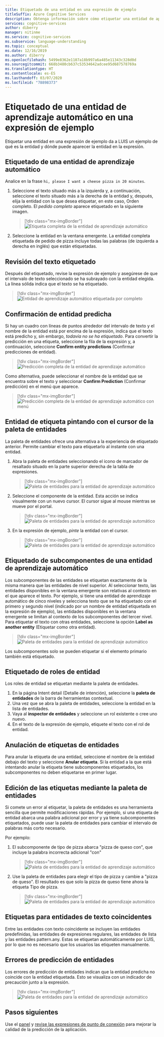 ```yaml
---
title: Etiquetado de una entidad en una expresión de ejemplo
titleSuffix: Azure Cognitive Services
description: Obtenga información sobre cómo etiquetar una entidad de aprendizaje automático con subcomponentes en una expresión de ejemplo en una página de detalles de la intención del portal de LUIS.
services: cognitive-services
author: diberry
manager: nitinme
ms.service: cognitive-services
ms.subservice: language-understanding
ms.topic: conceptual
ms.date: 12/16/2019
ms.author: diberry
ms.openlocfilehash: 5499e8362e1107a18b997a6a485e11343c328d0d
ms.sourcegitcommit: 668b3480cb637c53534642adcee95d687578769a
ms.translationtype: HT
ms.contentlocale: es-ES
ms.lasthandoff: 03/07/2020
ms.locfileid: "78898373"
---
```

# <a name="label-machine-learned-entity-in-an-example-utterance"></a>Etiquetado de una entidad de aprendizaje automático en una expresión de ejemplo

Etiquetar una entidad en una expresión de ejemplo da a LUIS un ejemplo de qué es la entidad y dónde puede aparecer la entidad en la expresión.

## <a name="labeling-machine-learned-entity"></a>Etiquetado de una entidad de aprendizaje automático

Analice en la frase `hi, please I want a cheese pizza in 20 minutes`.

1. Seleccione el texto situado más a la izquierda y, a continuación, seleccione el texto situado más a la derecha de la entidad y, después, elija la entidad con la que desea etiquetar, en este caso, Orden completo. El _pedido completo_ aparece etiquetado en la siguiente imagen.

    > [!div class="mx-imgBorder"]
    > ![Etiqueta completa de la entidad de aprendizaje automático](media/label-utterances/example-1-label-machine-learned-entity-complete-order.png)

1. Seleccione la entidad en la ventana emergente. La entidad completa etiquetada de pedido de pizza incluye todas las palabras (de izquierda a derecha en inglés) que están etiquetadas.

## <a name="review-labeled-text"></a>Revisión del texto etiquetado

Después del etiquetado, revise la expresión de ejemplo y asegúrese de que el intervalo de texto seleccionado se ha subrayado con la entidad elegida. La línea sólida indica que el texto se ha etiquetado.

> [!div class="mx-imgBorder"]
> ![Entidad de aprendizaje automático etiquetada por completo](media/label-utterances/example-1-label-machine-learned-entity-complete-order-labeled.png)

## <a name="confirm-predicted-entity"></a>Confirmación de entidad predicha

Si hay un cuadro con líneas de puntos alrededor del intervalo de texto y el nombre de la entidad está por encima de la expresión, indica que el texto está predicho y, sin embargo, _todavía no se ha etiquetado_. Para convertir la predicción en una etiqueta, seleccione la fila de la expresión y, a continuación, seleccione **Confirm entity predictions** (Confirmar predicciones de entidad).

> [!div class="mx-imgBorder"]
> ![Predicción completa de la entidad de aprendizaje automático](media/label-utterances/example-1-label-machine-learned-entity-complete-order-predicted.png)

Como alternativa, puede seleccionar el nombre de la entidad que se encuentra sobre el texto y seleccionar **Confirm Prediction** (Confirmar predicción) en el menú que aparece.

> [!div class="mx-imgBorder"]
> ![Predicción completa de la entidad de aprendizaje automático con menú](media/label-utterances/example-1-label-machine-learned-entity-complete-order-predicted-menu.png)

## <a name="label-entity-by-painting-with-entity-palette-cursor"></a>Entidad de etiqueta pintando con el cursor de la paleta de entidades

La paleta de entidades ofrece una alternativa a la experiencia de etiquetado anterior. Permite cambiar el texto para etiquetarlo al instante con una entidad.

1. Abra la paleta de entidades seleccionando el icono de marcador de resaltado situado en la parte superior derecha de la tabla de expresiones.

    > [!div class="mx-imgBorder"]
    > ![Paleta de entidades para la entidad de aprendizaje automático](media/label-utterances/example-1-label-machine-learned-entity-palette.png)

2. Seleccione el componente de la entidad. Esta acción se indica visualmente con un nuevo cursor. El cursor sigue al mouse mientras se mueve por el portal.

    > [!div class="mx-imgBorder"]
    > ![Paleta de entidades para la entidad de aprendizaje automático](media/label-utterances/example-1-label-machine-learned-entity-palette-menu.png)

3. En la expresión de ejemplo, _pinte_ la entidad con el cursor.

    > [!div class="mx-imgBorder"]
    > ![Paleta de entidades para la entidad de aprendizaje automático](media/label-utterances/example-1-label-machine-learned-entity-palette-label-action.png)

## <a name="labeling-subcomponents-of-a-machine-learned-entity"></a>Etiquetado de subcomponentes de una entidad de aprendizaje automático

Los subcomponentes de las entidades se etiquetan exactamente de la misma manera que las entidades de nivel superior. Al seleccionar texto, las entidades disponibles en la ventana emergente son relativas al contexto en el que aparece el texto. Por ejemplo, si tiene una entidad de aprendizaje automático de cinco niveles y selecciona texto que se ha etiquetado con el primero y segundo nivel (indicado por un nombre de entidad etiquetada en la expresión de ejemplo), las entidades disponibles en la ventana emergente se limitan al contexto de los subcomponentes del tercer nivel. Para etiquetar el texto con otras entidades, seleccione la opción **Label as another entity** (Etiquetar como otra entidad).

> [!div class="mx-imgBorder"]
> ![Paleta de entidades para la entidad de aprendizaje automático](media/label-utterances/example-1-label-machine-learned-entity-subcomponent.png)

Los subcomponentes solo se pueden etiquetar si el elemento primario también está etiquetado.

## <a name="labeling-entity-roles"></a>Etiquetado de roles de entidad

Los roles de entidad se etiquetan mediante la paleta de entidades.

1. En la página Intent detail (Detalle de intención), seleccione la **paleta de entidades** de la barra de herramientas contextual.
1. Una vez que se abra la paleta de entidades, seleccione la entidad en la lista de entidades.
1. Vaya al **inspector de entidades** y seleccione un rol existente o cree uno nuevo.
1. En el texto de la expresión de ejemplo, etiquete el texto con el rol de entidad.

## <a name="unlabel-entities"></a>Anulación de etiquetas de entidades

Para anular la etiqueta de una entidad, seleccione el nombre de la entidad debajo del texto y seleccione **Anular etiqueta**. Si la entidad a la que está intentando anular la etiqueta tiene subcomponentes etiquetados, los subcomponentes no deben etiquetarse en primer lugar.

## <a name="editing-labels-using-the-entity-palette"></a>Edición de las etiquetas mediante la paleta de entidades

Si comete un error al etiquetar, la paleta de entidades es una herramienta sencilla que permite modificaciones rápidas. Por ejemplo, si una etiqueta de entidad abarca una palabra adicional por error y ya tiene subcomponentes etiquetados, puede usar la paleta de entidades para cambiar el intervalo de palabras más corto necesario.

Por ejemplo:

1. El subcomponente de tipo de pizza abarca "pizza de queso con", que incluye la palabra incorrecta adicional "con"

    > [!div class="mx-imgBorder"]
    > ![Paleta de entidades para la entidad de aprendizaje automático](media/label-utterances/edit-label-with-palette-1.png)

2. Use la paleta de entidades para elegir el tipo de pizza y cambie a "pizza de queso". El resultado es que solo la pizza de queso tiene ahora la etiqueta Tipo de pizza.

    > [!div class="mx-imgBorder"]
    > ![Paleta de entidades para la entidad de aprendizaje automático](media/label-utterances/edit-label-with-palette-2.png)

## <a name="labels-for-matching-text-entities"></a>Etiquetas para entidades de texto coincidentes

Entre las entidades con texto coincidente se incluyen las entidades predefinidas, las entidades de expresiones regulares, las entidades de lista y las entidades pattern.any. Estas se etiquetan automáticamente por LUIS, por lo que no es necesario que los usuarios las etiqueten manualmente.

## <a name="entity-prediction-errors"></a>Errores de predicción de entidades

Los errores de predicción de entidades indican que la entidad predicha no coincide con la entidad etiquetada. Esto se visualiza con un indicador de precaución junto a la expresión.

> [!div class="mx-imgBorder"]
> ![Paleta de entidades para la entidad de aprendizaje automático](media/label-utterances/example-utterance-indicates-prediction-error.png)

## <a name="next-steps"></a>Pasos siguientes

Use el [panel](luis-how-to-use-dashboard.md) y [revise las expresiones de punto de conexión](luis-how-to-review-endpoint-utterances.md) para mejorar la calidad de la predicción de la aplicación.